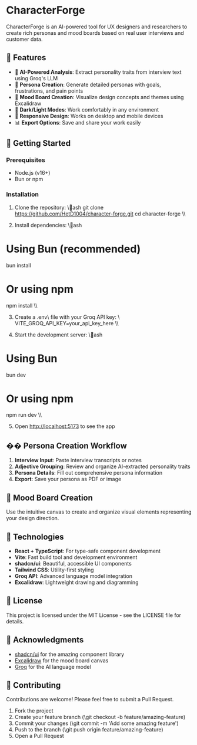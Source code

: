 # CharacterForge

CharacterForge is an AI-powered tool for UX designers and researchers to create rich personas and mood boards based on real user interviews and customer data.


## 🌟 Features

- 🧠 **AI-Powered Analysis**: Extract personality traits from interview text using Groq's LLM
- 👤 **Persona Creation**: Generate detailed personas with goals, frustrations, and pain points
- 🎨 **Mood Board Creation**: Visualize design concepts and themes using Excalidraw
- 🌙 **Dark/Light Modes**: Work comfortably in any environment
- 📱 **Responsive Design**: Works on desktop and mobile devices
- 📊 **Export Options**: Save and share your work easily

## 🚀 Getting Started

### Prerequisites

- Node.js (v16+)
- Bun or npm

### Installation

1. Clone the repository:
\\\ash
git clone https://github.com/HetD1004/character-forge.git
cd character-forge
\\\

2. Install dependencies:
\\\ash
# Using Bun (recommended)
bun install

# Or using npm
npm install
\\\

3. Create a \.env\ file with your Groq API key:
\\\
VITE_GROQ_API_KEY=your_api_key_here
\\\

4. Start the development server:
\\\ash
# Using Bun
bun dev

# Or using npm
npm run dev
\\\

5. Open [http://localhost:5173](http://localhost:5173) to see the app

## �� Persona Creation Workflow

1. **Interview Input**: Paste interview transcripts or notes
2. **Adjective Grouping**: Review and organize AI-extracted personality traits
3. **Persona Details**: Fill out comprehensive persona information
4. **Export**: Save your persona as PDF or image

## 🎨 Mood Board Creation

Use the intuitive canvas to create and organize visual elements representing your design direction.

## 🔧 Technologies

- **React + TypeScript**: For type-safe component development
- **Vite**: Fast build tool and development environment
- **shadcn/ui**: Beautiful, accessible UI components
- **Tailwind CSS**: Utility-first styling
- **Groq API**: Advanced language model integration
- **Excalidraw**: Lightweight drawing and diagramming

## 📝 License

This project is licensed under the MIT License - see the LICENSE file for details.

## 👏 Acknowledgments

- [shadcn/ui](https://ui.shadcn.com/) for the amazing component library
- [Excalidraw](https://excalidraw.com/) for the mood board canvas
- [Groq](https://groq.com/) for the AI language model

## 🤝 Contributing

Contributions are welcome! Please feel free to submit a Pull Request.

1. Fork the project
2. Create your feature branch (\git checkout -b feature/amazing-feature\)
3. Commit your changes (\git commit -m 'Add some amazing feature'\)
4. Push to the branch (\git push origin feature/amazing-feature\)
5. Open a Pull Request

